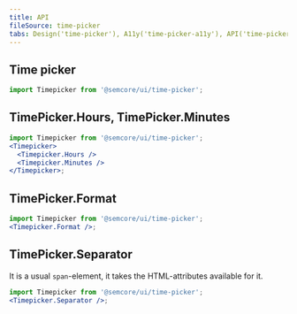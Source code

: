 ```yaml
---
title: API
fileSource: time-picker
tabs: Design('time-picker'), A11y('time-picker-a11y'), API('time-picker-api'), Example('time-picker-code'), Changelog('time-picker-changelog')
---
```


## Time picker

```jsx
import Timepicker from '@semcore/ui/time-picker';
```

<TypesView type="TimePickerProps" :types={...types} />

## TimePicker.Hours, TimePicker.Minutes

<TypesView type="TimePickerItemProps" :types={...types} />

```jsx
import Timepicker from '@semcore/ui/time-picker';
<Timepicker>
  <Timepicker.Hours />
  <Timepicker.Minutes />
</Timepicker>;
```

## TimePicker.Format

<TypesView type="TimePickerFormatProps" :types={...types} />

```jsx
import Timepicker from '@semcore/ui/time-picker';
<Timepicker.Format />;
```

## TimePicker.Separator

It is a usual `span`-element, it takes the HTML-attributes available for it.

```jsx
import Timepicker from '@semcore/ui/time-picker';
<Timepicker.Separator />;
```

<script setup>import { data as types } from '@types.data.ts';</script>